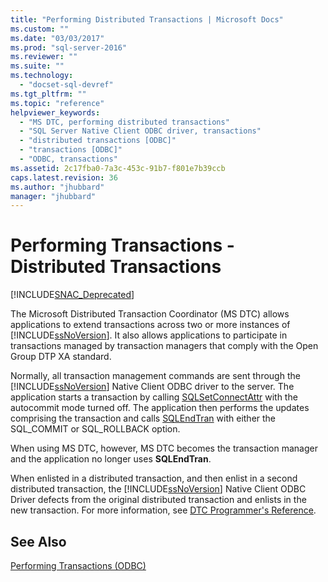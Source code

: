 ```yaml
---
title: "Performing Distributed Transactions | Microsoft Docs"
ms.custom: ""
ms.date: "03/03/2017"
ms.prod: "sql-server-2016"
ms.reviewer: ""
ms.suite: ""
ms.technology: 
  - "docset-sql-devref"
ms.tgt_pltfrm: ""
ms.topic: "reference"
helpviewer_keywords: 
  - "MS DTC, performing distributed transactions"
  - "SQL Server Native Client ODBC driver, transactions"
  - "distributed transactions [ODBC]"
  - "transactions [ODBC]"
  - "ODBC, transactions"
ms.assetid: 2c17fba0-7a3c-453c-91b7-f801e7b39ccb
caps.latest.revision: 36
ms.author: "jhubbard"
manager: "jhubbard"
---
```

# Performing Transactions - Distributed Transactions
[!INCLUDE[SNAC_Deprecated](../../../a9retired/includes/snac-deprecated.md)]

  The Microsoft Distributed Transaction Coordinator (MS DTC) allows applications to extend transactions across two or more instances of [!INCLUDE[ssNoVersion](../../../a9notintoc/includes/ssnoversion-md.md)]. It also allows applications to participate in transactions managed by transaction managers that comply with the Open Group DTP XA standard.  
  
 Normally, all transaction management commands are sent through the [!INCLUDE[ssNoVersion](../../../a9notintoc/includes/ssnoversion-md.md)] Native Client ODBC driver to the server. The application starts a transaction by calling [SQLSetConnectAttr](../../../relational-databases/extended-stored-procedures-reference/sqlsetconnectattr.md) with the autocommit mode turned off. The application then performs the updates comprising the transaction and calls [SQLEndTran](../../../relational-databases/extended-stored-procedures-reference/sqlendtran.md) with either the SQL_COMMIT or SQL_ROLLBACK option.  
  
 When using MS DTC, however, MS DTC becomes the transaction manager and the application no longer uses **SQLEndTran**.  
  
 When enlisted in a distributed transaction, and then enlist in a second distributed transaction, the [!INCLUDE[ssNoVersion](../../../a9notintoc/includes/ssnoversion-md.md)] Native Client ODBC Driver defects from the original distributed transaction and enlists in the new transaction. For more information, see [DTC Programmer's Reference](http://msdn.microsoft.com/library/ms686108\(VS.85\).aspx).  
  
## See Also  
 [Performing Transactions &#40;ODBC&#41;](../../../a9retired/performing-transactions-odbc.md)  
  
  